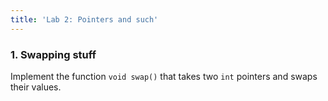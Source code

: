 ```yaml
---
title: 'Lab 2: Pointers and such'
---
```


### 1. Swapping stuff

Implement the function `void swap()` that takes two `int` pointers and swaps their values. 